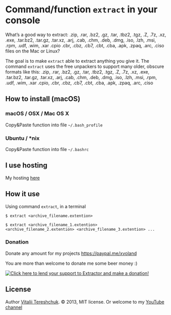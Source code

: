 

Command/function `extract` in your console
=================================

What’s a good way to extract: .zip, .rar, .bz2, .gz, .tar, .tbz2, .tgz, .Z, .7z, .xz, .exe, .tar.bz2, .tar.gz, .tar.xz, .arj, .cab, .chm, .deb, .dmg, .iso, .lzh, .msi, .rpm, .udf, .wim, .xar .cpio .cbr, .cbz, .cb7, .cbt, .cba, .apk, .zpaq, .arc, .ciso files on the Mac or Linux?

The goal is to make `extract` able to extract anything you give it. The command `extract` uses the free unpackers to support many older, obscure formats like this: .zip, .rar, .bz2, .gz, .tar, .tbz2, .tgz, .Z, .7z, .xz, .exe, .tar.bz2, .tar.gz, .tar.xz, .arj, .cab, .chm, .deb, .dmg, .iso, .lzh, .msi, .rpm, .udf, .wim, .xar .cpio, .cbr, .cbz, .cb7, .cbt, .cba, .apk, .zpaq, .arc, .ciso


How to install (macOS)
-------------------------

### macOS / OSX / Mac OS X
Copy&Paste function into file `~/.bash_profile`

### Ubuntu / *nix
Copy&Paste function into file `~/.bashrc`


I use hosting
-------------

My hosting <a href='https://goo.gl/3KpxQI'>here</a>

How it use
----------

Using command `extract`, in a terminal

```
$ extract <archive_filename.extention>

$ extract <archive_filename_1.extention> <archive_filename_2.extention> <archive_filename_3.extention> ...
```


### Donation

Donate any amount for my projects <a href='https://paypal.me/xvoland'>https://paypal.me/xvoland</a>


You are more than welcome to donate me some beer money :)


<a href='https://www.paypal.com/cgi-bin/webscr?cmd=_s-xclick&hosted_button_id=9D4YBRWH8QURU'><img alt='Click here to lend your support to Extractor and make a donation!' src='https://www.paypalobjects.com/en_US/GB/i/btn/btn_donateCC_LG.gif' border='0' /></a>


License
-------
Author [Vitalii Tereshchuk](http://dotoca.net). &copy; 2013, MIT license.
Or welcome to my <a href='https://www.youtube.com/user/xVoLAnD'>YouTube channel</a>